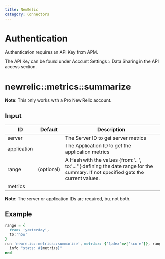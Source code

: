 ```yaml
---
title: NewRelic
category: Connectors
---
```

# Authentication

Authentication requires an API Key from APM.

The API Key can be found under Account Settings > Data Sharing in the API access section.

# newrelic::metrics::summarize

**Note**: This only works with a Pro New Relic account.

## Input

ID | Default | Description
--- | ------- | -----------
server |  | The Server ID to get server metrics
application |  | The Application ID to get the application metrics
range | (optional) | A Hash with the values {from:'...', to:'...''} defining the date range for the summary. If not specified gets the current values.
metrics |  | 

**Note**: The server or application IDs are required, but not both. 


## Example
```ruby
range = {
  from: 'yesterday',
  to:'now'
}
run 'newrelic::metrics::summarize', metrics: {'Apdex'=>['score']}, range:range do |metrics|
  info "stats: #{metrics}"
end
```